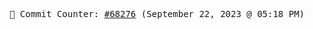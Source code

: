 <p align="center">
    <samp>
        📮 Commit Counter: <a href="https://github.com/Javascript-void0/Javascript-void0/commits/main">#68276</a> (September 22, 2023 @ 05:18 PM)
    </samp>
</p>